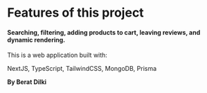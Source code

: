 # Features of this project

#### Searching, filtering, adding products to cart, leaving reviews, and dynamic rendering.

This is a web application built with:

NextJS,
TypeScript,
TailwindCSS,
MongoDB,
Prisma

**By Berat Dilki**
